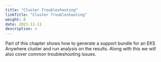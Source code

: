 ```yaml
---
title: "Cluster Troubleshooting"
linkTitle: "Cluster Troubleshooting"
weight: 8
date: 2021-11-11
description: >  
---
```


Part of this chapter shows how to generate a support bundle for an EKS Anywhere cluster and run analysis on the results. Along with this we will also cover common troubleshooting issues.